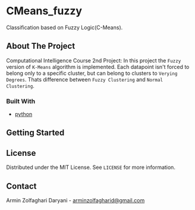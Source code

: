 # CMeans_fuzzy
Classification based on Fuzzy Logic(C-Means).

<!-- ABOUT THE PROJECT -->
## About The Project
Computational Intelligence Course 2nd Project:
In this project the `Fuzzy` version of `K-Means` algorithm is implemented. Each datapoint isn't forced to belong only to a specific cluster, but can belong to clusters to `Verying Degrees`. Thats difference between `Fuzzy Clustering` and `Normal Clustering`.

### Built With
* [python](https://python.org/)


<!-- GETTING STARTED -->
## Getting Started


<!-- LICENSE -->
## License

Distributed under the MIT License. See `LICENSE` for more information.


<!-- CONTACT -->
## Contact

Armin Zolfaghari Daryani - arminzolfagharid@gmail.com


